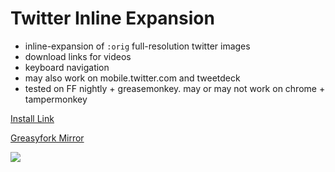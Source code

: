 # Twitter Inline Expansion

* inline-expansion of `:orig` full-resolution twitter images
* download links for videos
* keyboard navigation
* may also work on mobile.twitter.com and tweetdeck
* tested on FF nightly + greasemonkey. may or may not work on chrome + tampermonkey


<a href="twitter-orig.user.js?raw=true">Install Link</a>

<a href="https://greasyfork.org/en/scripts/21409-twitter-inline-expansion">Greasyfork Mirror</a>

<a href="doc/inline-expand.webm?raw=true"><img src="doc/inline-expand2.gif" /></a>



